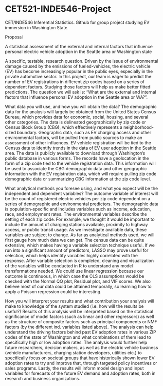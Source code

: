# CET521-INDE546-Project
CET/INDE546 Inferential Statistics. Github for group project studying EV immersion in Washington State.

Proposal

A statistical assessment of the external and internal factors that influence personal electric vehicle adoption in the Seattle area or Washington state

A specific, testable, research question.
Driven by the issue of environmental damage caused by the emissions of fueled-vehicles, the electric vehicle (EV) has become increasingly popular in the public eyes, especially in the private automotive sector. In this project, our team is eager to predict the number of EV registrations in different zip codes based on a series of dependent factors. Studying those factors will help us make better fitted predictions. The question we will ask is: “What are the external and internal factors that influence personal EV adoption in the Seattle area or WA?”.

What data you will use, and how you will obtain the data?
The demographic data for the analysis will largely be obtained from the United States Census Bureau, which provides data for economic, social, housing, and several other categories. The data is delineated geographically by zip code or Census Block Group (CBG), which effectively represents a neighborhood-sized boundary. Geographic data, such as EV charging access and other environmental factors, will be pulled from public sources to make an assessment of other influences. EV vehicle registration will be tied to the Census data to identify trends in the data of EV user adoption in the Seattle area. The data is publicly available to download through Washington’s public database in various forms. The records have a geolocation in the form of a zip code tied to the vehicle registration data. This information will be used to associate the CBG demographic data and other geographic information with the EV registration data, which will require pulling zip code demographic data or summarizing CBG information at the zip code level.
	
What analytical methods you foresee using, and what you expect will be the independent and dependent variables?
The outcome variable of interest will be the count of registered electric vehicles per zip code dependent on a series of demographic and environmental predictors. The demographic data is population-specific and includes variables such as income, education, race, and employment rates. The environmental variables describe the setting of each zip code. For example, we thought it would be important to include the amount of charging stations available, proximity to highway access, or public transit usage. As we investigate available data, these variables are subject to change. 
As far as analytical methods used, we will first gauge how much data we can get. The census data can be quite extensive, which makes having a variable selection technique useful. If we run into a significant amount of predictors, LASSO may prove useful for selection, which helps identify variables highly correlated with the response. After variable selection is completed, cleaning and visualization of the variables will be conducted in R to understand any model transformations needed. We could use linear regression because our outcome is continuous, in which case the OLS assumptions would be checked with the Normal QQ plot, Residual plot, and VIF scores. We also believe most of our data could be attained temporally, so learning how to apply a Poisson regression could be interesting.

How you will interpret your results and what contribution your analysis will make to knowledge of the system studied (i.e. how will the results be useful?)
Results of this analysis will be interpreted based on the statistical significance of model factors (such as linear and other regressors) as well as the structure of composite factors such as principal components or NMF factors (by the different ind. variables listed above). The analysis can help understand the driving factors behind past EV adoption rates in various ZIP codes of the state of Washington and what combinations of them lead to specifically high or low adoption rates. The analysis would further help future researchers, decision makers, as well as the electric vehicle business (vehicle manufacturers, charging station developers, utilities etc.) to specifically focus on societal groups that have historically shown lower EV adoption rates to try and improve that, through targeted policy incentives or sales programs. Lastly, the results will inform model design and input variables for forecasts of the future EV demand and adoption rates, both in research and business organizations.
